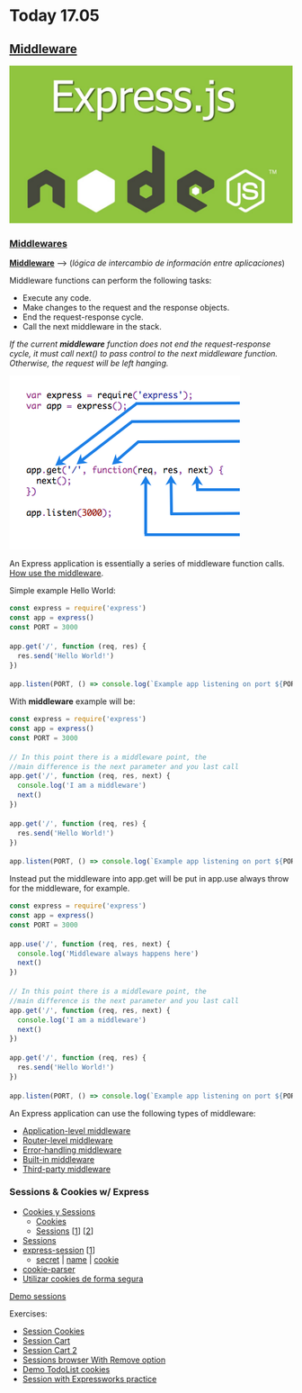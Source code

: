 # Today 17.05

## [Middleware](https://skylabcoders.github.io/bootcamp-abril2017/?full#222)

![express.js](img/express.js.png)

### [Middlewares](http://expressjs.com/en/guide/writing-middleware.html)


**[Middleware](https://es.wikipedia.org/wiki/Middleware)** --> (*lógica de intercambio de información entre aplicaciones*)

Middleware functions can perform the following tasks:

- Execute any code.
- Make changes to the request and the response objects.
- End the request-response cycle.
- Call the next middleware in the stack.


*If the current ***middleware*** function does not end the request-response cycle, it must call next() to pass control to the next middleware function. Otherwise, the request will be left hanging.*

![middleware](img/express-mw.png)

An Express application is essentially a series of middleware function calls. [How use the middleware](http://expressjs.com/en/guide/using-middleware.html).

Simple example Hello World:
```javascript
const express = require('express')
const app = express()
const PORT = 3000

app.get('/', function (req, res) {
  res.send('Hello World!')
})

app.listen(PORT, () => console.log(`Example app listening on port ${PORT}`))
```

With **middleware** example will be:
```javascript
const express = require('express')
const app = express()
const PORT = 3000

// In this point there is a middleware point, the
//main difference is the next parameter and you last call
app.get('/', function (req, res, next) {
  console.log('I am a middleware')
  next()
})

app.get('/', function (req, res) {
  res.send('Hello World!')
})

app.listen(PORT, () => console.log(`Example app listening on port ${PORT}`))
```

Instead put the middleware into app.get will be put in app.use always throw for the middleware, for example.

```javascript
const express = require('express')
const app = express()
const PORT = 3000

app.use('/', function (req, res, next) {
  console.log('Middleware always happens here')
  next()
})

// In this point there is a middleware point, the
//main difference is the next parameter and you last call
app.get('/', function (req, res, next) {
  console.log('I am a middleware')
  next()
})

app.get('/', function (req, res) {
  res.send('Hello World!')
})

app.listen(PORT, () => console.log(`Example app listening on port ${PORT}`))
```


An Express application can use the following types of middleware:

- [Application-level middleware](http://expressjs.com/en/guide/using-middleware.html#middleware.application)
- [Router-level middleware](http://expressjs.com/en/guide/using-middleware.html#middleware.router)
- [Error-handling middleware](http://expressjs.com/en/guide/using-middleware.html#middleware.error-handling)
- [Built-in middleware](http://expressjs.com/en/guide/using-middleware.html#middleware.built-in)
- [Third-party middleware](http://expressjs.com/en/guide/using-middleware.html#middleware.third-party)

### Sessions & Cookies w/ Express

- [Cookies y Sessions](http://codehero.co/nodejs-y-express-cookies-y-sesiones/)
    + [Cookies](https://www.codementor.io/nodejs/tutorial/cookie-management-in-express-js)
    + [Sessions](https://stormpath.com/blog/everything-you-ever-wanted-to-know-about-node-dot-js-sessions) [[1](http://www.hacksparrow.com/sessions-in-express-js-node-js-web-framework.html)] [[2](http://www.hacksparrow.com/express-js-tutorial.html)]
- [Sessions](https://youtu.be/yvviEA1pOXw?t=31m42s)
- [express-session](https://github.com/expressjs/session) [[1](https://glebbahmutov.com/blog/express-sessions/)]
    + [secret](https://github.com/expressjs/session#secret) | [name](https://github.com/expressjs/session#name) | [cookie](https://github.com/expressjs/session#cookie)
- [cookie-parser](https://github.com/expressjs/cookie-parser)
- [Utilizar cookies de forma segura](http://expressjs.com/es/advanced/best-practice-security.html#utilizar-cookies-de-forma-segura)

[Demo sessions](https://github.com/juanmaguitar/demo-sessions)

Exercises:

- [Session Cookies](demo_session_cookies)
- [Session Cart](demo_session_cart)
- [Session Cart 2](demo_session_cart_2)
- [Sessions browser With Remove option](demo-sessions-browser)
- [Demo TodoList cookies](demo_TodoList_cookies)
- [Session with Expressworks practice](https://github.com/azat-co/expressworks) 
